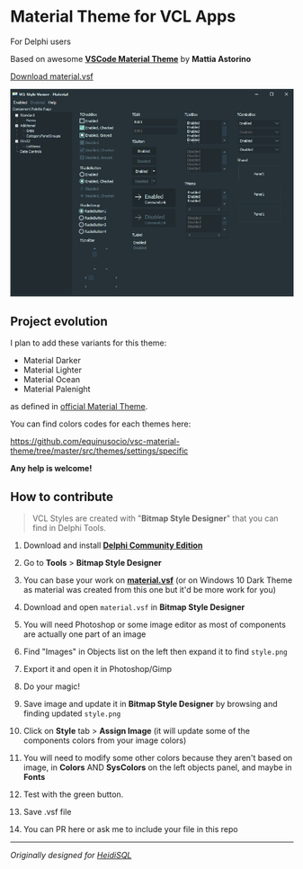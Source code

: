 # Material Theme for VCL Apps
For Delphi users

Based on awesome **[VSCode Material Theme](https://github.com/equinusocio/vsc-material-theme)** by **Mattia Astorino**

[Download material.vsf](https://github.com/CharlieEtienne/material-vcl/raw/master/material.vsf)

![Material Theme Screenshot](https://github.com/CharlieEtienne/material-vcl/blob/master/screenshot.png)

## Project evolution
I plan to add these variants for this theme:

- Material Darker
- Material Lighter
- Material Ocean
- Material Palenight

as defined in [official Material Theme](https://github.com/equinusocio/vsc-material-theme).

You can find colors codes for each themes here:

https://github.com/equinusocio/vsc-material-theme/tree/master/src/themes/settings/specific

**Any help is welcome!**

## How to contribute
> VCL Styles are created with "**Bitmap Style Designer**" that you can find in Delphi Tools.

1. Download and install **[Delphi Community Edition](https://www.embarcadero.com/products/delphi/starter/free-download)**

2. Go to **Tools** > **Bitmap Style Designer**

3. You can base your work on **[material.vsf](https://github.com/CharlieEtienne/material-vcl/raw/master/material.vsf)** (or on Windows 10 Dark Theme as material was created from this one but it'd be more work for you)

4. Download and open `material.vsf` in **Bitmap Style Designer**

5. You will need Photoshop or some image editor as most of components are actually one part of an image

6. Find "Images" in Objects list on the left then expand it to find `style.png`

7. Export it and open it in Photoshop/Gimp

8. Do your magic!

9. Save image and update it in **Bitmap Style Designer** by browsing and finding updated `style.png`

10. Click on **Style** tab > **Assign Image** (it will update some of the components colors from your image colors)

11. You will need to modify some other colors because they aren't based on image, in **Colors** AND **SysColors** on the left objects panel, and maybe in **Fonts**

12. Test with the green button.

13. Save .vsf file

14. You can PR here or ask me to include your file in this repo

------
*Originally designed for [HeidiSQL](https://github.com/HeidiSQL/HeidiSQL/)*
